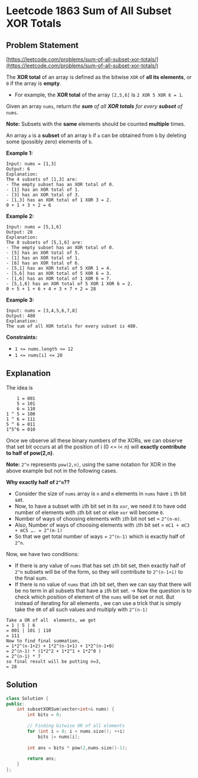 # Leetcode 1863 Sum of All Subset XOR Totals

## Problem Statement

[https://leetcode.com/problems/sum-of-all-subset-xor-totals/](https://leetcode.com/problems/sum-of-all-subset-xor-totals/)

The **XOR total** of an array is defined as the bitwise `XOR` of **all its elements**, or `0` if the array is **empty**.

* For example, the **XOR total** of the array `[2,5,6]` is `2 XOR 5 XOR 6 = 1`.

Given an array `nums`, return _the **sum** of all **XOR totals** for every **subset** of_ `nums`. 

**Note:** Subsets with the **same** elements should be counted **multiple** times.

An array `a` is a **subset** of an array `b` if `a` can be obtained from `b` by deleting some \(possibly zero\) elements of `b`.

**Example 1:**

```text
Input: nums = [1,3]
Output: 6
Explanation: 
The 4 subsets of [1,3] are:
- The empty subset has an XOR total of 0.
- [1] has an XOR total of 1.
- [3] has an XOR total of 3.
- [1,3] has an XOR total of 1 XOR 3 = 2.
0 + 1 + 3 + 2 = 6
```

**Example 2:**

```text
Input: nums = [5,1,6]
Output: 28
Explanation: 
The 8 subsets of [5,1,6] are:
- The empty subset has an XOR total of 0.
- [5] has an XOR total of 5.
- [1] has an XOR total of 1.
- [6] has an XOR total of 6.
- [5,1] has an XOR total of 5 XOR 1 = 4.
- [5,6] has an XOR total of 5 XOR 6 = 3.
- [1,6] has an XOR total of 1 XOR 6 = 7.
- [5,1,6] has an XOR total of 5 XOR 1 XOR 6 = 2.
0 + 5 + 1 + 6 + 4 + 3 + 7 + 2 = 28
```

**Example 3:**

```text
Input: nums = [3,4,5,6,7,8]
Output: 480
Explanation: 
The sum of all XOR totals for every subset is 480.
```

**Constraints:**

* `1 <= nums.length <= 12`
* `1 <= nums[i] <= 20`

## Explanation

The idea is

```text
    1 = 001
    5 = 101
    6 = 110
1 ^ 5 = 100
1 ^ 6 = 111
5 ^ 6 = 011
1^5^6 = 010
```

Once we observe all these binary numbers of the XORs, we can observe that set bit occurs at all the position of i \(0 &lt;= i&lt; n\) will **exactly contribute to half of pow\(2,n\)**.

**Note:** `2^n` represents `pow(2,n)`, using the same notation for XOR in the above example but not in the following cases.

**Why exactly half of `2^n`??**

* Consider the size of `nums` array is `n` and `m` elements in `nums` have `i` th bit set.
* Now, to have a subset with `i`th bit set in its `xor`, we need it to have odd number of elements with `i`th bit set or else `xor` will become `0`.
* Number of ways of choosing elements with `i`th bit not set = `2^(n-m)`.
* Also, Number of ways of choosing elements with `i`th bit set = `mC1 + mC3 + mC5 …. = 2^(m-1)`
* So that we get total number of ways = `2^(n-1)` which is exactly half of `2^n`.

Now, we have two conditions:

* If there is any value of `nums` that has set `i`th bit set, then exactly half of `2^n` subsets will be of the form, so they will contribute to `2^(n-1+i)` to the final sum.
* If there is no value of `nums` that `i`th bit set, then we can say that there will be no term in all subsets that have a `i`th bit set.  -&gt; Now the question is to check which position of element of the `nums` will be set or not. But instead of iterating for all elements , we can use a trick that is simply take the `OR` of all such values and multiply with `2^(n-1)`

```text
Take a OR of all  elements, we get 
= 1 | 5 | 6
= 001 | 101 | 110
= 111
Now to find final summation, 
= 1*2^(n-1+2) + 1*2^(n-1+1) + 1*2^(n-1+0)
= 2^(n-1) * (1*2^2 + 1*2^1 + 1*2^0 )
= 2^(n-1) * 7
so final result will be putting n=3, 
= 28
```

## Solution

```cpp
class Solution {
public:
    int subsetXORSum(vector<int>& nums) {
        int bits = 0;
 
        // Finding bitwise OR of all elements
        for (int i = 0; i < nums.size(); ++i)
            bits |= nums[i];
 
        int ans = bits * pow(2,nums.size()-1);
 
        return ans;
    }
};
```

